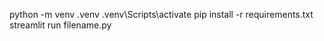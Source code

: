 python -m venv .venv
.venv\Scripts\activate
pip install -r requirements.txt
streamlit run filename.py

